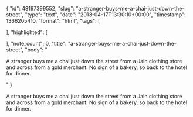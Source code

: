 {
  "id": 48197399552,
  "slug": "a-stranger-buys-me-a-chai-just-down-the-street",
  "type": "text",
  "date": "2013-04-17T13:30:10+00:00",
  "timestamp": 1366205410,
  "format": "html",
  "tags": [

  ],
  "highlighted": [

  ],
  "note_count": 0,
  "title": "a-stranger-buys-me-a-chai-just-down-the-street",
  "body": "<p>A stranger buys me a chai just down the street from a Jain clothing store and across from a gold merchant. No sign of a bakery, so back to the hotel for dinner.</p>"
}

<p>A stranger buys me a chai just down the street from a Jain clothing store and across from a gold merchant. No sign of a bakery, so back to the hotel for dinner.</p>